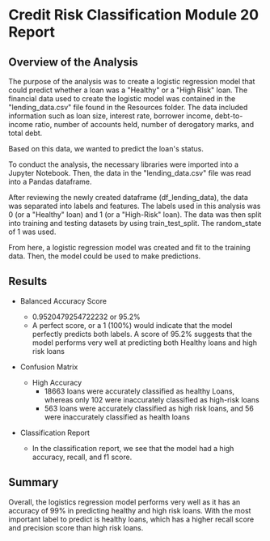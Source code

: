 # Credit Risk Classification Module 20 Report


## Overview of the Analysis

The purpose of the analysis was to create a logistic regression model that could predict whether a loan was a "Healthy" or a "High Risk" loan. The financial data used to create the logistic model was contained in the "lending_data.csv" file found in the Resources folder. The data included information such as loan size, interest rate, borrower income, debt-to-income ratio, number of accounts held, number of derogatory marks, and total debt. 

Based on this data, we wanted to predict the loan's status. 

To conduct the analysis, the necessary libraries were imported into a Jupyter Notebook. Then, the data in the "lending_data.csv" file was read into a Pandas dataframe. 

After reviewing the newly created dataframe (df_lending_data), the data was separated into labels and features. The labels used in this analysis was 0 (or a "Healthy" loan) and 1 (or a "High-Risk" loan). The data was then split into training and testing datasets by using train_test_split. The random_state of 1 was used. 

From here, a logistic regression model was created and fit to the training data. Then, the model could be used to make predictions. 


## Results

* Balanced Accuracy Score
  * 0.9520479254722232 or 95.2%
  * A perfect score, or a 1 (100%) would indicate that the model perfectly predicts both 
    labels. A score of 95.2% suggests that the model performs very well at predicting both 
    Healthy loans and high risk loans

* Confusion Matrix
  * High Accuracy
     * 18663 loans were accurately classified as healthy Loans, whereas only 102 were 
       inaccurately classified as high-risk loans
     * 563 loans were accurately classified as high risk loans, and 56 were inaccurately 
       classified as health loans
       
* Classification Report
  *  In the classification report, we see that the model had a high accuracy, recall, and f1 
     score. 

## Summary

Overall, the logistics regression model performs very well as it has an accuracy of 99% in predicting healthy and high risk loans. With the most important label to predict is healthy loans, which has a higher recall score and precision score than high risk loans. 
